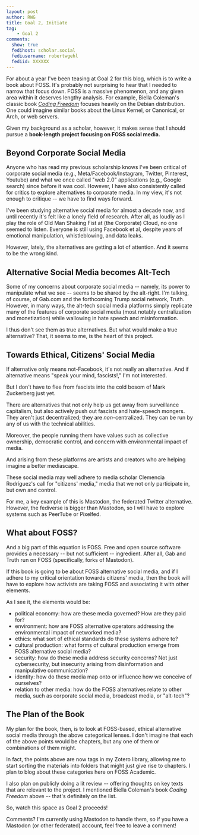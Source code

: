 ```yaml
---
layout: post
author: RWG
title: Goal 2, Initiate
tag:
    - Goal 2
comments: 
  show: true
  fedihost: scholar.social
  fediusername: robertwgehl
  fediid: XXXXXX
---
```


For about a year I've been teasing at Goal 2 for this blog, which is to write a book about FOSS. It's probably not surprising to hear that I needed to narrow that focus down. FOSS is a massive phenomenon, and any given area within it deserves lengthy analysis. For example, Biella Coleman's classic book [*Coding Freedom*](https://www.powells.com/book/coding-freedom-the-ethics-aesthetics-of-hacking-9780691144610) focuses heavily on the Debian distribution. One could imagine similar books about the Linux Kernel, or Canonical, or Arch, or web servers. 

Given my background as a scholar, however, it makes sense that I should pursue a **book-length project focusing on FOSS social media.**

<!-- more -->

Beyond Corporate Social Media
-----------------------------
Anyone who has read my previous scholarship knows I've been critical of corporate social media (e.g., Meta/Facebook/Instagram, Twitter, Pinterest, Youtube) and what we once called "web 2.0" applications (e.g., Google search) since before it was cool. However, I have also consistently called for critics to explore alternatives to corporate media. In my view, it's not enough to critique -- we have to find ways forward.

I've been studying alternative social media for almost a decade now, and until recently it's felt like a lonely field of research. After all, as loudly as I play the role of Old Man Shaking Fist at (the Corporate) Cloud, no one seemed to listen. Everyone is still using Facebook et al, despite years of emotional manipulation, whistleblowing, and data leaks.

However, lately, the alternatives are getting a lot of attention. And it seems to be the wrong kind.

Alternative Social Media becomes Alt-Tech
-----------------------------------------
Some of my concerns about corporate social media -- namely, its power to manipulate what we see -- seems to be shared by the alt-right. I'm talking, of course, of Gab.com and the forthcoming Trump social network, Truth. However, in many ways, the alt-tech social media platforms simply replicate many of the features of corporate social media (most notably centralization and monetization) while wallowing in hate speech and misinformation. 

I thus don't see them as true alternatives. But what would make a true alternative? That, it seems to me, is the heart of this project.

Towards Ethical, Citizens' Social Media
-------------------------------
If alternative only means not-Facebook, it's not really an alternative. And if alternative means "speak your mind, fascists!," I'm not interested. 

But I don't have to flee from fascists into the cold bosom of Mark Zuckerberg just yet.

There are alternatives that not only help us get away from surveillance capitalism, but also actively push out fascists and hate-speech mongers. They aren't just decentralized; they are *non*-centralized. They can be run by any of us with the technical abilities.

Moreover, the people running them have values such as collective ownership, democratic control, and concern with environmental impact of media.

And arising from these platforms are artists and creators who are helping imagine a better mediascape.

These social media may well adhere to media scholar Clemencia Rodríguez's call for "citizens' media," media that we not only participate in, but own and control.

For me, a key example of this is Mastodon, the federated Twitter alternative. However, the fediverse is bigger than Mastodon, so I will have to explore systems such as PeerTube or Pixelfed.

What about FOSS?
----------------
And a big part of this equation is FOSS. Free and open source software provides a necessary -- but not sufficient -- ingredient. After all, Gab and Truth run on FOSS (specifically, forks of Mastodon). 

If this book is going to be about FOSS alternative social media, and if I adhere to my critical orientation towards citizens' media, then the book will have to explore how activists are taking FOSS and associating it with other elements.

As I see it, the elements would be:

* political economy: how are these media governed? How are they paid for? 
* environment: how are FOSS alternative operators addressing the environmental impact of networked media?
* ethics: what sort of ethical standards do these systems adhere to?
* cultural production: what forms of cultural production emerge from FOSS alternative social media?
* security: how do these media address security concerns? Not just cybersecurity, but insecurity arising from disinformation and manipulative communication?
* identity: how do these media map onto or influence how we conceive of ourselves?
* relation to other media: how do the FOSS alternatives relate to other media, such as corporate social media, broadcast media, or "alt-tech"?

The Plan of the Book
--------------------
My plan for the book, then, is to look at FOSS-based, ethical alternative social media through the above categorical lenses. I don't imagine that each of the above points would be chapters, but any one of them or combinations of them might.

In fact, the points above are now tags in my Zotero library, allowing me to start sorting the materials into folders that might just give rise to chapters. I plan to blog about these categories here on FOSS Academic.

I also plan on publicly doing a lit review -- offering thoughts on key texts that are relevant to the project. I mentioned Biella Coleman's book *Coding Freedom* above -- that's definitely on the list.

So, watch this space as Goal 2 proceeds! 

Comments? I'm currently using Mastodon to handle them, so if you have a Mastodon (or other federated) account, feel free to leave a comment!
